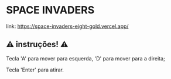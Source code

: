 # SPACE INVADERS

link: https://space-invaders-eight-gold.vercel.app/

## ⚠️ instruções! ⚠️

Tecla 'A' para mover para esquerda, 'D' para mover para a direita;

Tecla 'Enter' para atirar.
